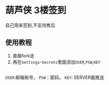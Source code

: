 # 葫芦侠 3楼签到
自己用来签到,不支持售后

##

## 使用教程

1. 直接fork走
2. 再在`Settings`-`Secrets`里面添加`USER`,`PSW`,`KEY`

##
`USER`:邮箱账号，
`PSW`：密码，
`KEY`: SERVER酱推送